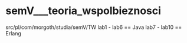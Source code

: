 semV___teoria_wspolbieznosci
============================
src/pl/com/morgoth/studia/semV/TW
lab1 - lab6 == Java
lab7 - lab10 == Erlang
